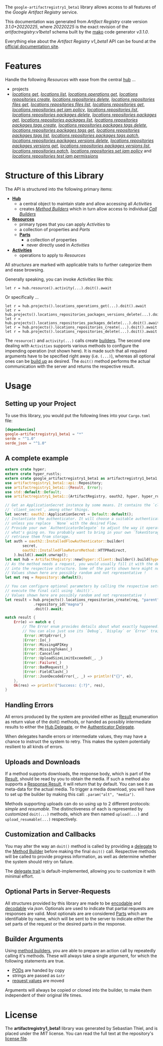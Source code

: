 <!---
DO NOT EDIT !
This file was generated automatically from 'src/mako/api/README.md.mako'
DO NOT EDIT !
-->
The `google-artifactregistry1_beta1` library allows access to all features of the *Google Artifact Registry* service.

This documentation was generated from *Artifact Registry* crate version *3.1.0+20220225*, where *20220225* is the exact revision of the *artifactregistry:v1beta1* schema built by the [mako](http://www.makotemplates.org/) code generator *v3.1.0*.

Everything else about the *Artifact Registry* *v1_beta1* API can be found at the
[official documentation site](https://cloud.google.com/artifacts/docs/).
# Features

Handle the following *Resources* with ease from the central [hub](https://docs.rs/google-artifactregistry1_beta1/3.1.0+20220225/google_artifactregistry1_beta1/ArtifactRegistry) ... 

* projects
 * [*locations get*](https://docs.rs/google-artifactregistry1_beta1/3.1.0+20220225/google_artifactregistry1_beta1/api::ProjectLocationGetCall), [*locations list*](https://docs.rs/google-artifactregistry1_beta1/3.1.0+20220225/google_artifactregistry1_beta1/api::ProjectLocationListCall), [*locations operations get*](https://docs.rs/google-artifactregistry1_beta1/3.1.0+20220225/google_artifactregistry1_beta1/api::ProjectLocationOperationGetCall), [*locations repositories create*](https://docs.rs/google-artifactregistry1_beta1/3.1.0+20220225/google_artifactregistry1_beta1/api::ProjectLocationRepositoryCreateCall), [*locations repositories delete*](https://docs.rs/google-artifactregistry1_beta1/3.1.0+20220225/google_artifactregistry1_beta1/api::ProjectLocationRepositoryDeleteCall), [*locations repositories files get*](https://docs.rs/google-artifactregistry1_beta1/3.1.0+20220225/google_artifactregistry1_beta1/api::ProjectLocationRepositoryFileGetCall), [*locations repositories files list*](https://docs.rs/google-artifactregistry1_beta1/3.1.0+20220225/google_artifactregistry1_beta1/api::ProjectLocationRepositoryFileListCall), [*locations repositories get*](https://docs.rs/google-artifactregistry1_beta1/3.1.0+20220225/google_artifactregistry1_beta1/api::ProjectLocationRepositoryGetCall), [*locations repositories get iam policy*](https://docs.rs/google-artifactregistry1_beta1/3.1.0+20220225/google_artifactregistry1_beta1/api::ProjectLocationRepositoryGetIamPolicyCall), [*locations repositories list*](https://docs.rs/google-artifactregistry1_beta1/3.1.0+20220225/google_artifactregistry1_beta1/api::ProjectLocationRepositoryListCall), [*locations repositories packages delete*](https://docs.rs/google-artifactregistry1_beta1/3.1.0+20220225/google_artifactregistry1_beta1/api::ProjectLocationRepositoryPackageDeleteCall), [*locations repositories packages get*](https://docs.rs/google-artifactregistry1_beta1/3.1.0+20220225/google_artifactregistry1_beta1/api::ProjectLocationRepositoryPackageGetCall), [*locations repositories packages list*](https://docs.rs/google-artifactregistry1_beta1/3.1.0+20220225/google_artifactregistry1_beta1/api::ProjectLocationRepositoryPackageListCall), [*locations repositories packages tags create*](https://docs.rs/google-artifactregistry1_beta1/3.1.0+20220225/google_artifactregistry1_beta1/api::ProjectLocationRepositoryPackageTagCreateCall), [*locations repositories packages tags delete*](https://docs.rs/google-artifactregistry1_beta1/3.1.0+20220225/google_artifactregistry1_beta1/api::ProjectLocationRepositoryPackageTagDeleteCall), [*locations repositories packages tags get*](https://docs.rs/google-artifactregistry1_beta1/3.1.0+20220225/google_artifactregistry1_beta1/api::ProjectLocationRepositoryPackageTagGetCall), [*locations repositories packages tags list*](https://docs.rs/google-artifactregistry1_beta1/3.1.0+20220225/google_artifactregistry1_beta1/api::ProjectLocationRepositoryPackageTagListCall), [*locations repositories packages tags patch*](https://docs.rs/google-artifactregistry1_beta1/3.1.0+20220225/google_artifactregistry1_beta1/api::ProjectLocationRepositoryPackageTagPatchCall), [*locations repositories packages versions delete*](https://docs.rs/google-artifactregistry1_beta1/3.1.0+20220225/google_artifactregistry1_beta1/api::ProjectLocationRepositoryPackageVersionDeleteCall), [*locations repositories packages versions get*](https://docs.rs/google-artifactregistry1_beta1/3.1.0+20220225/google_artifactregistry1_beta1/api::ProjectLocationRepositoryPackageVersionGetCall), [*locations repositories packages versions list*](https://docs.rs/google-artifactregistry1_beta1/3.1.0+20220225/google_artifactregistry1_beta1/api::ProjectLocationRepositoryPackageVersionListCall), [*locations repositories patch*](https://docs.rs/google-artifactregistry1_beta1/3.1.0+20220225/google_artifactregistry1_beta1/api::ProjectLocationRepositoryPatchCall), [*locations repositories set iam policy*](https://docs.rs/google-artifactregistry1_beta1/3.1.0+20220225/google_artifactregistry1_beta1/api::ProjectLocationRepositorySetIamPolicyCall) and [*locations repositories test iam permissions*](https://docs.rs/google-artifactregistry1_beta1/3.1.0+20220225/google_artifactregistry1_beta1/api::ProjectLocationRepositoryTestIamPermissionCall)




# Structure of this Library

The API is structured into the following primary items:

* **[Hub](https://docs.rs/google-artifactregistry1_beta1/3.1.0+20220225/google_artifactregistry1_beta1/ArtifactRegistry)**
    * a central object to maintain state and allow accessing all *Activities*
    * creates [*Method Builders*](https://docs.rs/google-artifactregistry1_beta1/3.1.0+20220225/google_artifactregistry1_beta1/client::MethodsBuilder) which in turn
      allow access to individual [*Call Builders*](https://docs.rs/google-artifactregistry1_beta1/3.1.0+20220225/google_artifactregistry1_beta1/client::CallBuilder)
* **[Resources](https://docs.rs/google-artifactregistry1_beta1/3.1.0+20220225/google_artifactregistry1_beta1/client::Resource)**
    * primary types that you can apply *Activities* to
    * a collection of properties and *Parts*
    * **[Parts](https://docs.rs/google-artifactregistry1_beta1/3.1.0+20220225/google_artifactregistry1_beta1/client::Part)**
        * a collection of properties
        * never directly used in *Activities*
* **[Activities](https://docs.rs/google-artifactregistry1_beta1/3.1.0+20220225/google_artifactregistry1_beta1/client::CallBuilder)**
    * operations to apply to *Resources*

All *structures* are marked with applicable traits to further categorize them and ease browsing.

Generally speaking, you can invoke *Activities* like this:

```Rust,ignore
let r = hub.resource().activity(...).doit().await
```

Or specifically ...

```ignore
let r = hub.projects().locations_operations_get(...).doit().await
let r = hub.projects().locations_repositories_packages_versions_delete(...).doit().await
let r = hub.projects().locations_repositories_packages_delete(...).doit().await
let r = hub.projects().locations_repositories_create(...).doit().await
let r = hub.projects().locations_repositories_delete(...).doit().await
```

The `resource()` and `activity(...)` calls create [builders][builder-pattern]. The second one dealing with `Activities` 
supports various methods to configure the impending operation (not shown here). It is made such that all required arguments have to be 
specified right away (i.e. `(...)`), whereas all optional ones can be [build up][builder-pattern] as desired.
The `doit()` method performs the actual communication with the server and returns the respective result.

# Usage

## Setting up your Project

To use this library, you would put the following lines into your `Cargo.toml` file:

```toml
[dependencies]
google-artifactregistry1_beta1 = "*"
serde = "^1.0"
serde_json = "^1.0"
```

## A complete example

```Rust
extern crate hyper;
extern crate hyper_rustls;
extern crate google_artifactregistry1_beta1 as artifactregistry1_beta1;
use artifactregistry1_beta1::api::Repository;
use artifactregistry1_beta1::{Result, Error};
use std::default::Default;
use artifactregistry1_beta1::{ArtifactRegistry, oauth2, hyper, hyper_rustls};

// Get an ApplicationSecret instance by some means. It contains the `client_id` and 
// `client_secret`, among other things.
let secret: oauth2::ApplicationSecret = Default::default();
// Instantiate the authenticator. It will choose a suitable authentication flow for you, 
// unless you replace  `None` with the desired Flow.
// Provide your own `AuthenticatorDelegate` to adjust the way it operates and get feedback about 
// what's going on. You probably want to bring in your own `TokenStorage` to persist tokens and
// retrieve them from storage.
let auth = oauth2::InstalledFlowAuthenticator::builder(
        secret,
        oauth2::InstalledFlowReturnMethod::HTTPRedirect,
    ).build().await.unwrap();
let mut hub = ArtifactRegistry::new(hyper::Client::builder().build(hyper_rustls::HttpsConnector::with_native_roots().https_or_http().enable_http1().enable_http2().build()), auth);
// As the method needs a request, you would usually fill it with the desired information
// into the respective structure. Some of the parts shown here might not be applicable !
// Values shown here are possibly random and not representative !
let mut req = Repository::default();

// You can configure optional parameters by calling the respective setters at will, and
// execute the final call using `doit()`.
// Values shown here are possibly random and not representative !
let result = hub.projects().locations_repositories_create(req, "parent")
             .repository_id("magna")
             .doit().await;

match result {
    Err(e) => match e {
        // The Error enum provides details about what exactly happened.
        // You can also just use its `Debug`, `Display` or `Error` traits
         Error::HttpError(_)
        |Error::Io(_)
        |Error::MissingAPIKey
        |Error::MissingToken(_)
        |Error::Cancelled
        |Error::UploadSizeLimitExceeded(_, _)
        |Error::Failure(_)
        |Error::BadRequest(_)
        |Error::FieldClash(_)
        |Error::JsonDecodeError(_, _) => println!("{}", e),
    },
    Ok(res) => println!("Success: {:?}", res),
}

```
## Handling Errors

All errors produced by the system are provided either as [Result](https://docs.rs/google-artifactregistry1_beta1/3.1.0+20220225/google_artifactregistry1_beta1/client::Result) enumeration as return value of
the doit() methods, or handed as possibly intermediate results to either the 
[Hub Delegate](https://docs.rs/google-artifactregistry1_beta1/3.1.0+20220225/google_artifactregistry1_beta1/client::Delegate), or the [Authenticator Delegate](https://docs.rs/yup-oauth2/*/yup_oauth2/trait.AuthenticatorDelegate.html).

When delegates handle errors or intermediate values, they may have a chance to instruct the system to retry. This 
makes the system potentially resilient to all kinds of errors.

## Uploads and Downloads
If a method supports downloads, the response body, which is part of the [Result](https://docs.rs/google-artifactregistry1_beta1/3.1.0+20220225/google_artifactregistry1_beta1/client::Result), should be
read by you to obtain the media.
If such a method also supports a [Response Result](https://docs.rs/google-artifactregistry1_beta1/3.1.0+20220225/google_artifactregistry1_beta1/client::ResponseResult), it will return that by default.
You can see it as meta-data for the actual media. To trigger a media download, you will have to set up the builder by making
this call: `.param("alt", "media")`.

Methods supporting uploads can do so using up to 2 different protocols: 
*simple* and *resumable*. The distinctiveness of each is represented by customized 
`doit(...)` methods, which are then named `upload(...)` and `upload_resumable(...)` respectively.

## Customization and Callbacks

You may alter the way an `doit()` method is called by providing a [delegate](https://docs.rs/google-artifactregistry1_beta1/3.1.0+20220225/google_artifactregistry1_beta1/client::Delegate) to the 
[Method Builder](https://docs.rs/google-artifactregistry1_beta1/3.1.0+20220225/google_artifactregistry1_beta1/client::CallBuilder) before making the final `doit()` call. 
Respective methods will be called to provide progress information, as well as determine whether the system should 
retry on failure.

The [delegate trait](https://docs.rs/google-artifactregistry1_beta1/3.1.0+20220225/google_artifactregistry1_beta1/client::Delegate) is default-implemented, allowing you to customize it with minimal effort.

## Optional Parts in Server-Requests

All structures provided by this library are made to be [encodable](https://docs.rs/google-artifactregistry1_beta1/3.1.0+20220225/google_artifactregistry1_beta1/client::RequestValue) and 
[decodable](https://docs.rs/google-artifactregistry1_beta1/3.1.0+20220225/google_artifactregistry1_beta1/client::ResponseResult) via *json*. Optionals are used to indicate that partial requests are responses 
are valid.
Most optionals are are considered [Parts](https://docs.rs/google-artifactregistry1_beta1/3.1.0+20220225/google_artifactregistry1_beta1/client::Part) which are identifiable by name, which will be sent to 
the server to indicate either the set parts of the request or the desired parts in the response.

## Builder Arguments

Using [method builders](https://docs.rs/google-artifactregistry1_beta1/3.1.0+20220225/google_artifactregistry1_beta1/client::CallBuilder), you are able to prepare an action call by repeatedly calling it's methods.
These will always take a single argument, for which the following statements are true.

* [PODs][wiki-pod] are handed by copy
* strings are passed as `&str`
* [request values](https://docs.rs/google-artifactregistry1_beta1/3.1.0+20220225/google_artifactregistry1_beta1/client::RequestValue) are moved

Arguments will always be copied or cloned into the builder, to make them independent of their original life times.

[wiki-pod]: http://en.wikipedia.org/wiki/Plain_old_data_structure
[builder-pattern]: http://en.wikipedia.org/wiki/Builder_pattern
[google-go-api]: https://github.com/google/google-api-go-client

# License
The **artifactregistry1_beta1** library was generated by Sebastian Thiel, and is placed 
under the *MIT* license.
You can read the full text at the repository's [license file][repo-license].

[repo-license]: https://github.com/Byron/google-apis-rsblob/main/LICENSE.md
